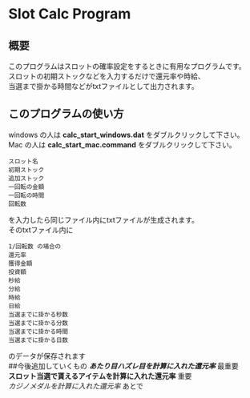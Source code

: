 # Slot Calc Program
## 概要
このプログラムはスロットの確率設定をするときに有用なプログラムです。<br/>
スロットの初期ストックなどを入力するだけで還元率や時給、<br/>
当選まで掛かる時間などがtxtファイルとして出力されます。<br/>
## このプログラムの使い方
windows の人は **calc_start_windows.dat** をダブルクリックして下さい。<br/>
Mac の人は **calc_start_mac.command** をダブルクリックして下さい。<br/>
```
スロット名
初期ストック
追加ストック
一回転の金額
一回転の時間
回転数
```
を入力したら同じファイル内にtxtファイルが生成されます。<br/>
そのtxtファイル内に<br/>
```
1/回転数 の場合の
還元率
獲得金額
投資額
秒給
分給
時給
日給
当選までに掛かる秒数
当選までに掛かる分数
当選までに掛かる時間
当選までに掛かる日数
```
のデータが保存されます<br/>
##今後追加していくもの
***あたり目ハズレ目を計算に入れた還元率*** 最重要<br/>
**スロット当選で貰えるアイテムを計算に入れた還元率** 重要<br/>
*カジノメダルを計算に入れた還元率* あとで